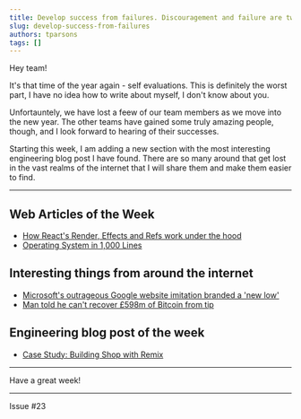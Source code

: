 ```yaml
---
title: Develop success from failures. Discouragement and failure are two of the surest stepping stones to success. — Dale Carnegie
slug: develop-success-from-failures
authors: tparsons
tags: []
---
```

Hey team!

It's that time of the year again - self evaluations. This is definitely the worst part, I have no idea how to write about myself, I don't know about you.
<!-- truncate -->

Unfortauntely, we have lost a feew of our team members as we move into the new year. The other teams have gained some truly amazing people, though, and I look forward to hearing of their successes.

Starting this week, I am adding a new section with the most interesting engineering blog post I have found. There are so many around that get lost in the vast realms of the internet that I will share them and make them easier to find.

---

## Web Articles of the Week

- [How React's Render, Effects and Refs work under the hood](https://tigerabrodi.blog/how-reacts-render-effects-and-refs-work-under-the-hood?utm_source=tldrwebdev)
- [Operating System in 1,000 Lines](https://operating-system-in-1000-lines.vercel.app/en/)

## Interesting things from around the internet

- [Microsoft's outrageous Google website imitation branded a 'new low'](https://mashable.com/article/nasa-parker-solar-probe-sun-breaks-record-speed-closest-approach)
- [Man told he can't recover £598m of Bitcoin from tip](https://www.bbc.com/news/articles/cj0r0dvgpy0o)

## Engineering blog post of the week

- [Case Study: Building Shop with Remix](https://remix.run/blog/shop-case-study)

---

Have a great week!

---

Issue #23
